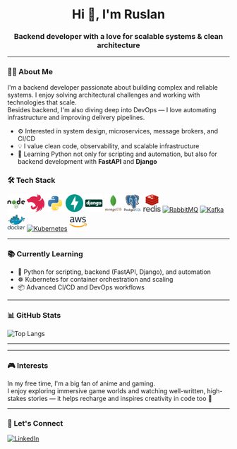 <h1 align="center">Hi 👋, I'm Ruslan</h1>
<h3 align="center">Backend developer with a love for scalable systems & clean architecture</h3>

---

### 👨‍💻 About Me

I'm a backend developer passionate about building complex and reliable systems. I enjoy solving architectural challenges and working with technologies that scale.  
Besides backend, I'm also diving deep into DevOps — I love automating infrastructure and improving delivery pipelines.

- ⚙️ Interested in system design, microservices, message brokers, and CI/CD
- 💡 I value clean code, observability, and scalable infrastructure
- 🧠 Learning Python not only for scripting and automation, but also for backend development with **FastAPI** and **Django**

### 🛠️ Tech Stack

<p align="left">
  <a href="https://nodejs.org" target="_blank"><img src="https://raw.githubusercontent.com/devicons/devicon/master/icons/nodejs/nodejs-original-wordmark.svg" alt="Node.js" width="40" height="40"/></a>
  <a href="https://nestjs.com/" target="_blank"><img src="https://raw.githubusercontent.com/devicons/devicon/master/icons/nestjs/nestjs-plain.svg" alt="NestJS" width="40" height="40"/></a>
  <a href="https://www.python.org" target="_blank"><img src="https://raw.githubusercontent.com/devicons/devicon/master/icons/python/python-original.svg" alt="Python" width="40" height="40"/></a>
  <a href="https://fastapi.tiangolo.com/" target="_blank"><img src="https://raw.githubusercontent.com/devicons/devicon/master/icons/fastapi/fastapi-original.svg" alt="FastAPI" width="40" height="40"/></a>
  <a href="https://www.djangoproject.com/" target="_blank"><img src="https://raw.githubusercontent.com/devicons/devicon/master/icons/django/django-original.svg" alt="Django" width="40" height="40"/></a>
  <a href="https://www.mongodb.com/" target="_blank"><img src="https://raw.githubusercontent.com/devicons/devicon/master/icons/mongodb/mongodb-original-wordmark.svg" alt="MongoDB" width="40" height="40"/></a>
  <a href="https://www.postgresql.org" target="_blank"><img src="https://raw.githubusercontent.com/devicons/devicon/master/icons/postgresql/postgresql-original-wordmark.svg" alt="PostgreSQL" width="40" height="40"/></a>
  <a href="https://redis.io" target="_blank"><img src="https://raw.githubusercontent.com/devicons/devicon/master/icons/redis/redis-original-wordmark.svg" alt="Redis" width="40" height="40"/></a>
  <a href="https://www.rabbitmq.com" target="_blank"><img src="https://www.vectorlogo.zone/logos/rabbitmq/rabbitmq-icon.svg" alt="RabbitMQ" width="40" height="40"/></a>
  <a href="https://kafka.apache.org/" target="_blank"><img src="https://www.vectorlogo.zone/logos/apache_kafka/apache_kafka-icon.svg" alt="Kafka" width="40" height="40"/></a>
  <a href="https://www.docker.com/" target="_blank"><img src="https://raw.githubusercontent.com/devicons/devicon/master/icons/docker/docker-original-wordmark.svg" alt="Docker" width="40" height="40"/></a>
  <a href="https://kubernetes.io" target="_blank"><img src="https://www.vectorlogo.zone/logos/kubernetes/kubernetes-icon.svg" alt="Kubernetes" width="40" height="40"/></a>
  <a href="https://aws.amazon.com" target="_blank"><img src="https://raw.githubusercontent.com/devicons/devicon/master/icons/amazonwebservices/amazonwebservices-original-wordmark.svg" alt="AWS" width="40" height="40"/></a>
</p>

---

### 📚 Currently Learning

- 🐍 Python for scripting, backend (FastAPI, Django), and automation
- ☸️ Kubernetes for container orchestration and scaling
- 📦 Advanced CI/CD and DevOps workflows

---

### 📊 GitHub Stats

![Top Langs](https://github-readme-stats.vercel.app/api/top-langs/?username=ruslansultanov&layout=compact&theme=github_dark)

---

---

### 🎮 Interests

In my free time, I'm a big fan of anime and gaming.  
I enjoy exploring immersive game worlds and watching well-written, high-stakes stories — it helps recharge and inspires creativity in code too 🙂

---

### 💬 Let's Connect

<p align="left">
  <a href="https://linkedin.com/in/ruslan-sultanov" target="blank"><img src="https://raw.githubusercontent.com/rahuldkjain/github-profile-readme-generator/master/src/images/icons/Social/linked-in-alt.svg" alt="LinkedIn" width="30" height="30"/></a>
</p>
